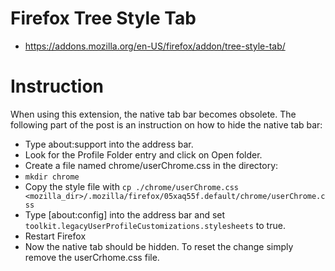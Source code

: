 # Firefox Tree Style Tab
- https://addons.mozilla.org/en-US/firefox/addon/tree-style-tab/

# Instruction
When using this extension, the native tab bar becomes obsolete. The following part of the post is an instruction on how to hide the native tab bar:

- Type about:support into the address bar.
- Look for the Profile Folder entry and click on Open folder.
- Create a file named chrome/userChrome.css in the directory:
- `mkdir chrome`
- Copy the style file with  `cp ./chrome/userChrome.css <mozilla_dir>/.mozilla/firefox/05xaq55f.default/chrome/userChrome.css`
- Type [about:config] into the address bar and set `toolkit.legacyUserProfileCustomizations.stylesheets` to true.
- Restart Firefox
- Now the native tab should be hidden. To reset the change simply remove the userCrhome.css file.

